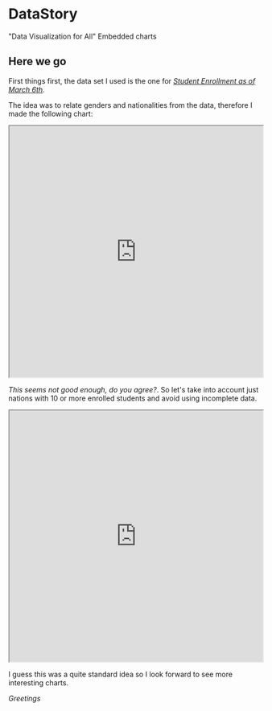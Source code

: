 # DataStory
 "Data Visualization for All" Embedded charts

## Here we go
First things first, the data set I used is the one for [_Student Enrollment as of March 6th_](https://d37djvu3ytnwxt.cloudfront.net/assets/courseware/v1/be80302194af644ee266eb2175507a6c/asset-v1:TrinityX+T005x+1T2017+type@asset+block/dataviz-enrollment-march6.ods).

The idea was to relate genders and nationalities from the data, therefore I made the following chart:

<iframe width="100%" height="500" src="https://docs.google.com/spreadsheets/d/1A_XrkENvj4quWMQAdoWS98Ty5l4VEb9N84gMrmAoGzc/pubchart?oid=1225607154&amp;format=interactive"></iframe>

*This seems not good enough, do you agree?*. So let's take into account just nations with 10 or more enrolled students and avoid using incomplete data.

<iframe width="100%" height="500" src="https://docs.google.com/spreadsheets/d/1A_XrkENvj4quWMQAdoWS98Ty5l4VEb9N84gMrmAoGzc/pubchart?oid=1700708126&amp;format=interactive"></iframe>

I guess this was a quite standard idea so I look forward to see more interesting charts.

_Greetings_
